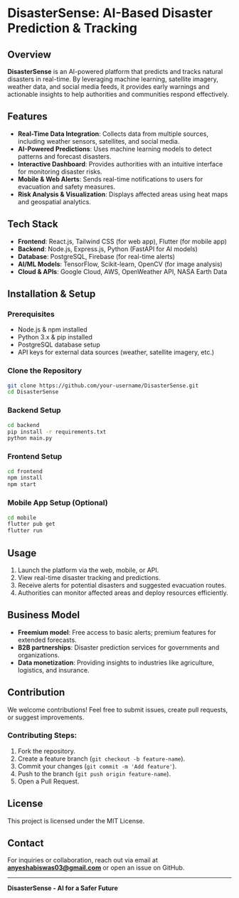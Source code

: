 # DisasterSense: AI-Based Disaster Prediction & Tracking

## Overview
**DisasterSense** is an AI-powered platform that predicts and tracks natural disasters in real-time. By leveraging machine learning, satellite imagery, weather data, and social media feeds, it provides early warnings and actionable insights to help authorities and communities respond effectively.

## Features
- **Real-Time Data Integration**: Collects data from multiple sources, including weather sensors, satellites, and social media.
- **AI-Powered Predictions**: Uses machine learning models to detect patterns and forecast disasters.
- **Interactive Dashboard**: Provides authorities with an intuitive interface for monitoring disaster risks.
- **Mobile & Web Alerts**: Sends real-time notifications to users for evacuation and safety measures.
- **Risk Analysis & Visualization**: Displays affected areas using heat maps and geospatial analytics.

## Tech Stack
- **Frontend**: React.js, Tailwind CSS (for web app), Flutter (for mobile app)
- **Backend**: Node.js, Express.js, Python (FastAPI for AI models)
- **Database**: PostgreSQL, Firebase (for real-time alerts)
- **AI/ML Models**: TensorFlow, Scikit-learn, OpenCV (for image analysis)
- **Cloud & APIs**: Google Cloud, AWS, OpenWeather API, NASA Earth Data

## Installation & Setup
### Prerequisites
- Node.js & npm installed
- Python 3.x & pip installed
- PostgreSQL database setup
- API keys for external data sources (weather, satellite imagery, etc.)

### Clone the Repository
```bash
git clone https://github.com/your-username/DisasterSense.git
cd DisasterSense
```

### Backend Setup
```bash
cd backend
pip install -r requirements.txt
python main.py
```

### Frontend Setup
```bash
cd frontend
npm install
npm start
```

### Mobile App Setup (Optional)
```bash
cd mobile
flutter pub get
flutter run
```

## Usage
1. Launch the platform via the web, mobile, or API.
2. View real-time disaster tracking and predictions.
3. Receive alerts for potential disasters and suggested evacuation routes.
4. Authorities can monitor affected areas and deploy resources efficiently.

## Business Model
- **Freemium model**: Free access to basic alerts; premium features for extended forecasts.
- **B2B partnerships**: Disaster prediction services for governments and organizations.
- **Data monetization**: Providing insights to industries like agriculture, logistics, and insurance.

## Contribution
We welcome contributions! Feel free to submit issues, create pull requests, or suggest improvements.

### Contributing Steps:
1. Fork the repository.
2. Create a feature branch (`git checkout -b feature-name`).
3. Commit your changes (`git commit -m 'Add feature'`).
4. Push to the branch (`git push origin feature-name`).
5. Open a Pull Request.

## License
This project is licensed under the MIT License.

## Contact
For inquiries or collaboration, reach out via email at **anyeshabiswas03@gmail.com** or open an issue on GitHub.

---
**DisasterSense - AI for a Safer Future**
